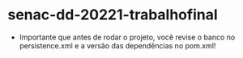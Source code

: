 # senac-dd-20221-trabalhofinal
- Importante que antes de rodar o projeto, você revise o banco no persistence.xml e a versão das dependências no pom.xml!